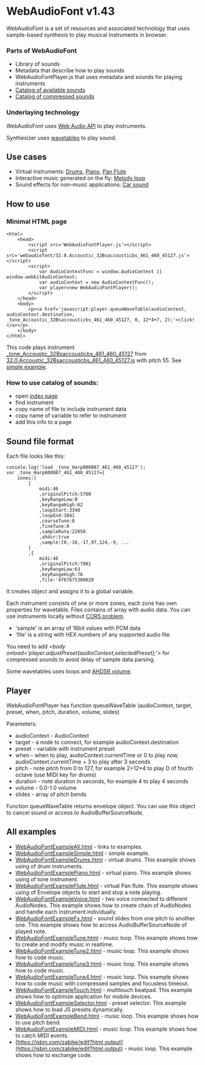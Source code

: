 # WebAudioFont v1.43

WebAudioFont is a set of resources and associated technology that uses sample-based synthesis to play musical instruments in browser.

### Parts of WebAudioFont

- Library of sounds
- Metadata that describe how to play sounds
- WebAudioFontPlayer.js that uses metadata and sounds for playing instruments
- [Catalog of available sounds](http://molgav.nn.ru/webaudiofont/index.html)
- [Catalog of compressed sounds](http://molgav.nn.ru/compress/index.html)

### Underlaying technology

WebAudioFont uses [Web Audio API](https://www.google.ru/search?q=web+audio+api) to play instruments.

Synthesizer uses [wavetables](https://www.google.ru/search?q=wavetable+synthesis) to play sound.

## Use cases

- Virtual instruments: [Drums](http://molgav.nn.ru/WebAudioFontExampleDrums.html), [Piano](http://molgav.nn.ru/WebAudioFontExamplePiano.html), [Pan Flute](http://molgav.nn.ru/WebAudioFontExampleFlute.html)
- Interactive music generated on the fly: [Melody loop](http://molgav.nn.ru/WebAudioFontExampleTune.html)
- Sound effects for non-music applications: [Car sound](http://molgav.nn.ru/WebAudioFontExampleFx.html)

## How to use

### Minimal HTML page

```
<html>
	<head>
		<script src='WebAudioFontPlayer.js'></script>
		<script src='webaudiofont/32.0.Accoustic_32Bsaccousticbs_461_460_45127.js'></script>
		<script>
			var AudioContextFunc = window.AudioContext || window.webkitAudioContext;
			var audioContext = new AudioContextFunc();
			var player=new WebAudioFontPlayer();
		</script>
	</head>
	<body>
		<p><a href='javascript:player.queueWaveTable(audioContext, audioContext.destination, _tone_Accoustic_32Bsaccousticbs_461_460_45127, 0, 12*4+7, 2);'>click!</a></p>
	</body>
</html>
```
		
This code plays instrument [_tone_Accoustic_32Bsaccousticbs_461_460_45127](http://molgav.nn.ru/webaudiofont/32.0.Accoustic_32Bsaccousticbs_461_460_45127.html) from [32.0.Accoustic_32Bsaccousticbs_461_460_45127.js](http://molgav.nn.ru/webaudiofont/32.0.Accoustic_32Bsaccousticbs_461_460_45127.js) with pitch 55. See [simple example](http://molgav.nn.ru/WebAudioFontExampleSimple.html).

### How to use catalog of sounds:

- open [index page](http://molgav.nn.ru/webaudiofont/index.html)
- find instrument
- copy name of file to include instrument data
- copy name of variable to refer to instrument
- add this info to a page

## Sound file format

Each file looks like this:

```
console.log('load _tone_Harp000087_461_460_45127');
var _tone_Harp000087_461_460_45127={
	zones:[
		{
			midi:46
			,originalPitch:5700
			,keyRangeLow:0
			,keyRangeHigh:62
			,loopStart:3340
			,loopEnd:3841
			,coarseTune:0
			,fineTune:0
			,sampleRate:22050
			,ahdsr:true
			,sample:[0,-16,-17,97,124,-9, ...
		}
		,{
			midi:46
			,originalPitch:7001
			,keyRangeLow:63
			,keyRangeHigh:76
			,file:'4f67675300020
```

It creates object and assigns it to a global variable.

Each instrument consists of one or more zones, each zone has own properties for wavetable. Files contains of array with audio data. You can use instruments locally without [CORS problem](https://www.google.ru/search?q=cors+problem).

- 'sample' is an array of 16bit values with PCM data
- 'file' is a string with HEX numbers of any supported audio file

You need to add *&lt;body onload='player.adjustPreset(audioContext,selectedPreset);'&gt;* for compressed sounds to avoid delay of sample data parsing.

Some wavetables uses loops and [AHDSR volume](https://www.google.ru/search?q=ahdsr).

## Player

WebAudioFontPlayer has function queueWaveTable (audioContext, target, preset, when, pitch, duration, volume, slides)

Parameters:

- audioContext - AudioContext
- target - a node to connect, for example audioContext.destination
- preset - variable with instrument preset
- when - when to play, audioContext.currentTime or 0 to play now, audioContext.currentTime + 3 to play after 3 seconds
- pitch - note pitch from 0 to 127, for example 2+12*4 to play D of fourth octave (use MIDI key for drums)
- duration - note duration in seconds, for example 4 to play 4 seconds
- volume - 0.0-1.0 volume
- slides - array of pitch bends

Function queueWaveTable returns envelope object. You can use this object to cancel sound or access to AudioBufferSourceNode.

## All examples

- [WebAudioFontExampleAll.html](http://molgav.nn.ru/WebAudioFontExampleAll.html) - links to examples.
- [WebAudioFontExampleSimple.html](http://molgav.nn.ru/WebAudioFontExampleSimple.html) - simple example.
- [WebAudioFontExampleDrums.html](http://molgav.nn.ru/WebAudioFontExampleDrums.html) - virtual drums. This example shows using of drum instruments.
- [WebAudioFontExamplePiano.html](http://molgav.nn.ru/WebAudioFontExamplePiano.html) - virtual piano. This example shows using of tone instrument.
- [WebAudioFontExampleFlute.html](http://molgav.nn.ru/WebAudioFontExampleFlute.html) - virtual Pan flute. This example shows using of Envelope objects to start and stop a note playing.
- [WebAudioFontExampleVoice.html](http://molgav.nn.ru/WebAudioFontExampleVoice.html) - two voice connected to different AudioNodes. This example shows how to create chain of AudioNodes and handle each instrument individually.
- [WebAudioFontExampleFx.html](http://molgav.nn.ru/WebAudioFontExampleFx.html) - sound slides from one pitch to another one. This example shows how to access AudioBufferSourceNode of played note.
- [WebAudioFontExampleTune.html](http://molgav.nn.ru/WebAudioFontExampleTune.html) - music loop. This example shows how to create and modify music in realtime.
- [WebAudioFontExampleTune2.html](http://molgav.nn.ru/WebAudioFontExampleTune2.html) - music loop. This example shows how to code music.
- [WebAudioFontExampleTune3.html](http://molgav.nn.ru/WebAudioFontExampleTune3.html) - music loop. This example shows how to code music.
- [WebAudioFontExampleTune4.html](http://molgav.nn.ru/WebAudioFontExampleTune4.html) - music loop. This example shows how to code music with compressed samples and focusless timeout.
- [WebAudioFontExampleTouch.html](http://molgav.nn.ru/WebAudioFontExampleTouch.html) - multitouch beatpad. This example shows how to optimize application for mobile devices.
- [WebAudioFontExampleSelector.html](http://molgav.nn.ru/WebAudioFontExampleSelector.html) - preset selector. This example shows how to load JS presets dynamically.
- [WebAudioFontExampleBend.html](http://molgav.nn.ru/WebAudioFontExampleBend.html) - music loop. This example shows how to use pitch bend.
- [WebAudioFontExampleMIDI.html](http://molgav.nn.ru/WebAudioFontExampleMIDI.html) - music loop. This example shows how to catch MIDI events.
- [https://jsbin.com/zabike/edit?html,output](https://jsbin.com/zabike/edit?html,output) - music loop. This example shows how to exchange code.


